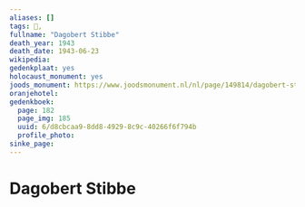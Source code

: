 ```yaml
---
aliases: []
tags: 👤, 
fullname: "Dagobert Stibbe"
death_year: 1943
death_date: 1943-06-23
wikipedia:
gedenkplaat: yes
holocaust_monument: yes
joods_monument: https://www.joodsmonument.nl/nl/page/149814/dagobert-stibbe
oranjehotel:
gedenkboek:
  page: 182
  page_img: 185
  uuid: 6/d8cbcaa9-8dd8-4929-8c9c-40266f6f794b
  profile_photo: 
sinke_page:
---
```


# Dagobert Stibbe
